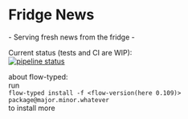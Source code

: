 # Fridge News
\- Serving fresh news from the fridge -

Current status (tests and CI are WIP):  
[![pipeline status](https://gitlab.stud.idi.ntnu.no/toberge/fridge-news/badges/master/pipeline.svg)](https://gitlab.stud.idi.ntnu.no/toberge/fridge-news/commits/master)  

about flow-typed:  
run  
`flow-typed install -f <flow-version(here 0.109)> package@major.minor.whatever`  
to install more
